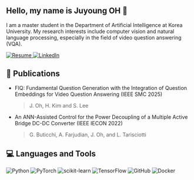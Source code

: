 ## Hello, my name is Juyoung OH 👋
I am a master student in the Department of Artificial Intelligence at Korea University. My research interests include computer vision and natural language processing, especially in the field of video question answering (VQA).
<p align="left">
  <a href="./CV_JuyoungOh_company.pdf" target="_blank">
    <img src="https://img.shields.io/badge/Resume-Download-blue" alt="Resume">
  </a>
  <a href="https://www.linkedin.com/in/juyoung-oh-102aa31a0" target="_blank">
    <img src="https://img.shields.io/badge/LinkedIn-Connect-blue?logo=linkedin" alt="LinkedIn">
  </a>
</p>

## 🔭 Publications
- FIQ: Fundamental Question Generation with the Integration of Question Embeddings for Video Question Answering (IEEE SMC 2025)
  > J. Oh, H. Kim and S. Lee
- An ANN-Assisted Control for the Power Decoupling of a Multiple Active Bridge DC-DC Converter (IEEE IECON 2022)
  > G. Buticchi, A. Farjudian, J. Oh, and L. Tarisciotti

## 💻 Languages and Tools

![Python](https://img.shields.io/badge/Python-3776AB?style=for-the-badge&logo=python&logoColor=white)
![PyTorch](https://img.shields.io/badge/PyTorch-EE4C2C?style=for-the-badge&logo=pytorch&logoColor=white)
![scikit-learn](https://img.shields.io/badge/scikit--learn-F7931E?style=for-the-badge&logo=scikit-learn&logoColor=white)
![TensorFlow](https://img.shields.io/badge/TensorFlow-FF6F00?style=for-the-badge&logo=tensorflow&logoColor=white)
![GitHub](https://img.shields.io/badge/GitHub-181717?style=for-the-badge&logo=github&logoColor=white)
![Docker](https://img.shields.io/badge/Docker-2496ED?style=for-the-badge&logo=docker&logoColor=white)






<!--
**juyoungohjulie/juyoungohjulie** is a ✨ _special_ ✨ repository because its `README.md` (this file) appears on your GitHub profile.

Here are some ideas to get you started:



- 🌱 I’m currently learning ...
- 👯 I’m looking to collaborate on ...
- 🤔 I’m looking for help with ...
- 💬 Ask me about ...
- 📫 How to reach me: ...
- 😄 Pronouns: ...
- ⚡ Fun fact: ...
- ## 📄 Resume & 🌐 LinkedIn
-->
